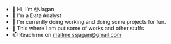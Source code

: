 - 👋 Hi, I’m @Jagan
- 👀 I’m a Data Analyst 
- 🌱 I’m currently doing working and doing some projects for fun.
- 💞️ This where I am put some of works and other stuffs
- 📫 Reach me on mailme.ssjagan@gmail.com

<!---
JaganRakkan/JaganRakkan is a ✨ special ✨ repository because its `README.md` (this file) appears on your GitHub profile.
--->
